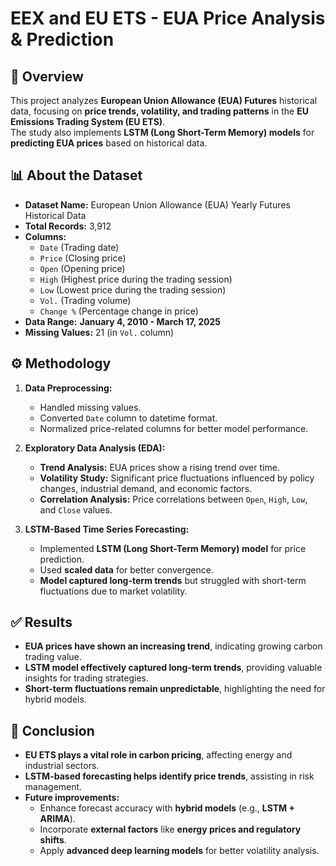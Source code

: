 # EEX and EU ETS - EUA Price Analysis & Prediction  

## 📌 Overview  
This project analyzes **European Union Allowance (EUA) Futures** historical data, focusing on **price trends, volatility, and trading patterns** in the **EU Emissions Trading System (EU ETS)**.  
The study also implements **LSTM (Long Short-Term Memory) models** for **predicting EUA prices** based on historical data.  

## 📊 About the Dataset  
- **Dataset Name:** European Union Allowance (EUA) Yearly Futures Historical Data  
- **Total Records:** 3,912  
- **Columns:**  
  - `Date` (Trading date)  
  - `Price` (Closing price)  
  - `Open` (Opening price)  
  - `High` (Highest price during the trading session)  
  - `Low` (Lowest price during the trading session)  
  - `Vol.` (Trading volume)  
  - `Change %` (Percentage change in price)  
- **Data Range:** **January 4, 2010 - March 17, 2025**  
- **Missing Values:** 21 (in `Vol.` column)  

## ⚙️ Methodology  
1. **Data Preprocessing:**  
   - Handled missing values.  
   - Converted `Date` column to datetime format.  
   - Normalized price-related columns for better model performance.  

2. **Exploratory Data Analysis (EDA):**  
   - **Trend Analysis:** EUA prices show a rising trend over time.  
   - **Volatility Study:** Significant price fluctuations influenced by policy changes, industrial demand, and economic factors.  
   - **Correlation Analysis:** Price correlations between `Open`, `High`, `Low`, and `Close` values.  

3. **LSTM-Based Time Series Forecasting:**  
   - Implemented **LSTM (Long Short-Term Memory) model** for price prediction.  
   - Used **scaled data** for better convergence.  
   - **Model captured long-term trends** but struggled with short-term fluctuations due to market volatility.  

## ✅ Results  
- **EUA prices have shown an increasing trend**, indicating growing carbon trading value.  
- **LSTM model effectively captured long-term trends**, providing valuable insights for trading strategies.  
- **Short-term fluctuations remain unpredictable**, highlighting the need for hybrid models.  

## 🚀 Conclusion  
- **EU ETS plays a vital role in carbon pricing**, affecting energy and industrial sectors.  
- **LSTM-based forecasting helps identify price trends**, assisting in risk management.  
- **Future improvements:**  
  - Enhance forecast accuracy with **hybrid models** (e.g., **LSTM + ARIMA**).  
  - Incorporate **external factors** like **energy prices and regulatory shifts**.  
  - Apply **advanced deep learning models** for better volatility analysis.  

